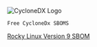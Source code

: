 ![CycloneDX Logo](https://cyclonedx.org/theme/assets/images/layout/logo-white.svg "CycloneDX Logo")

```Free CycloneDx SBOMS```


[Rocky Linux Version 9 SBOM](https://github.com/rlfagan/SBOMS/blob/main/rockylinuxv9_cyclonedx.json)

